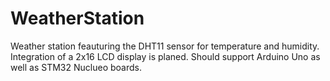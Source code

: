 # WeatherStation
Weather station feauturing the DHT11 sensor for temperature and humidity. Integration of a 2x16 LCD display is planed. Should support Arduino Uno as well as STM32 Nuclueo boards.
